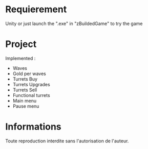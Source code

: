 # Requierement

Unity or just launch the ".exe" in "zBuildedGame" to try the game

# Project

Implemented :
- Waves
- Gold per waves
- Turrets Buy
- Turrets Upgrades
- Turrets Sell
- Functional turrets
- Main menu
- Pause menu


# Informations

Toute reproduction interdite sans l'autorisation de l'auteur.
